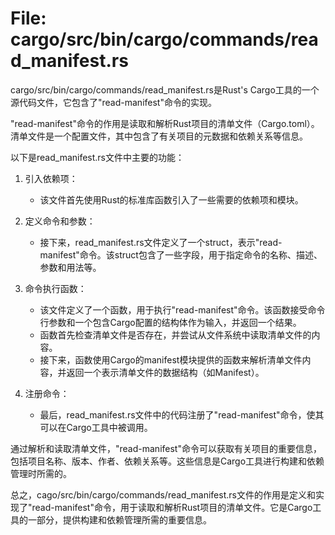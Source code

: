 # File: cargo/src/bin/cargo/commands/read_manifest.rs

cargo/src/bin/cargo/commands/read_manifest.rs是Rust's Cargo工具的一个源代码文件，它包含了"read-manifest"命令的实现。

"read-manifest"命令的作用是读取和解析Rust项目的清单文件（Cargo.toml）。清单文件是一个配置文件，其中包含了有关项目的元数据和依赖关系等信息。

以下是read_manifest.rs文件中主要的功能：

1. 引入依赖项：
   - 该文件首先使用Rust的标准库函数引入了一些需要的依赖项和模块。

2. 定义命令和参数：
   - 接下来，read_manifest.rs文件定义了一个struct，表示"read-manifest"命令。该struct包含了一些字段，用于指定命令的名称、描述、参数和用法等。

3. 命令执行函数：
   - 该文件定义了一个函数，用于执行"read-manifest"命令。该函数接受命令行参数和一个包含Cargo配置的结构体作为输入，并返回一个结果。
   - 函数首先检查清单文件是否存在，并尝试从文件系统中读取清单文件的内容。
   - 接下来，函数使用Cargo的manifest模块提供的函数来解析清单文件内容，并返回一个表示清单文件的数据结构（如Manifest）。

4. 注册命令：
   - 最后，read_manifest.rs文件中的代码注册了"read-manifest"命令，使其可以在Cargo工具中被调用。

通过解析和读取清单文件，"read-manifest"命令可以获取有关项目的重要信息，包括项目名称、版本、作者、依赖关系等。这些信息是Cargo工具进行构建和依赖管理时所需的。

总之，cago/src/bin/cargo/commands/read_manifest.rs文件的作用是定义和实现了"read-manifest"命令，用于读取和解析Rust项目的清单文件。它是Cargo工具的一部分，提供构建和依赖管理所需的重要信息。

